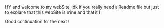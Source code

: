 HY and welcome to my webSite,
Idk if you really need a Readme file but just to explane that this webSite is mine and that it !

Good continuation for the next !
